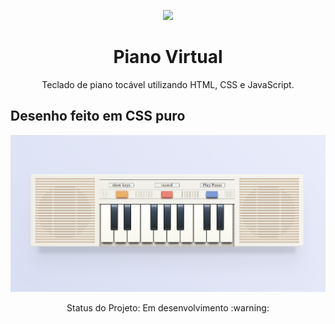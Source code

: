 
<p align="center">
  <img src="https://user-images.githubusercontent.com/58087344/118175221-352ee000-b406-11eb-9eff-79aba96e7091.png" />
</p>

<h1 align="center"> Piano Virtual </h1>

<p  align="center" > Teclado de piano tocável utilizando HTML, CSS e JavaScript. </p>

<h2> Desenho feito em CSS puro </h2>

![piano-image](https://github.com/merielylima/piano-virtual-app/blob/main/canvas-piano.png?raw=true)

<p align="center"> Status do Projeto: Em desenvolvimento :warning: </p>
